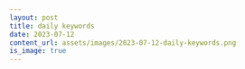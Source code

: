```yaml
---
layout: post
title: daily keywords
date: 2023-07-12
content_url: assets/images/2023-07-12-daily-keywords.png
is_image: true
---
```

